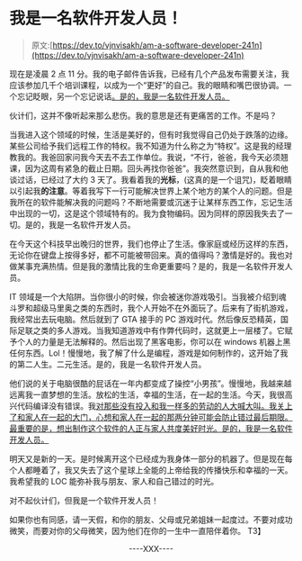 # 我是一名软件开发人员！

> 原文:[https://dev.to/vjnvisakh/am-a-software-developer-241n](https://dev.to/vjnvisakh/am-a-software-developer-241n)

现在是凌晨 2 点 11 分。我的电子邮件告诉我，已经有几个产品发布需要关注，我应该参加几千个培训课程，以成为一个“更好”的自己。我的眼睛和嘴巴很协调。一个忘记眨眼，另一个忘记说话<u>。是的，我是一名软件开发人员。</u>

伙计们，这并不像听起来那么悲伤。我的意思是还有更痛苦的工作。不是吗？

当我进入这个领域的时候，生活是美好的，但有时我觉得自己仍处于跌落的边缘。某些公司给予我们远程工作的特权。我不知道为什么称之为“特权”。这是我的经理教我的。我爸回家问我今天去不去工作单位。我说，“不行，爸爸，我今天必须翘课，因为这周有紧急的截止日期。回头再找你爸爸”。我突然意识到，自从我和他谈过话，已经过了大约 3 天了。我看着我的**光标**，(这真的是一个诅咒)，眨着眼睛以引起我**的注意**。等着我写下一行可能解决世界上某个地方的某个人的问题。但是我所在的软件能解决我的问题吗？不断地需要或沉迷于让某样东西工作，忘记生活中出现的一切，这是这个领域特有的。我为食物编码。因为同样的原因我失去了一切。是的，我是一名软件开发人员。

在今天这个科技早出晚归的世界，我们也停止了生活。像家庭或经历这样的东西，无论你在键盘上按得多好，都不可能被带回来。真的值得吗？激情是好的。我也对做某事充满热情。但是我的激情比我的生命更重要吗？是的，我是一名软件开发人员。

IT 领域是一个大陷阱。当你很小的时候，你会被迷你游戏吸引。当我被介绍到魂斗罗和超级马里奥之类的东西时，我个人开始不在外面玩了。后来有了街机游戏，我经常出去玩电脑。然后就到了 GTA 接手的 PC 游戏时代。然后像反恐精英，国际足联之类的多人游戏。当我知道游戏中有作弊代码时，这就更上一层楼了。它赋予个人的力量是无法解释的。然后出现了黑客电影，你可以在 windows 机器上黑任何东西。Lol！慢慢地，我了解了什么是编程，游戏是如何制作的，这开始了我的第二人生。二元生活。是的，我是一名软件开发人员。

他们说的关于电脑很酷的屁话在一年内都变成了操控“小男孩”。慢慢地，我越来越远离我一直梦想的生活。放松的生活，幸福的生活，在一起的生活。今天，我很高兴代码编译没有错误。我<u>对那些没有投入和我一样多的劳动的人大喊大叫。我<u>关上了和家人在一起的大门，心想和家人在一起的那两分钟可能会防止错过最后期限。最重要的是，想出制作这个软件的人正与家人共度美好时光。是的，我是一名软件开发人员。</u></u>

明天又是新的一天。是时候离开这个已经成为我身体一部分的机器了。但是现在每个人都睡着了，我又失去了这个星球上全能的上帝给我的传播快乐和幸福的一天。我希望我的 LOC 能弥补我与朋友、家人和自己错过的时光。

对不起伙计们，但我是一个软件开发人员！

如果你也有同感，请一天假，和你的朋友、父母或兄弟姐妹一起度过。不要对成功微笑，而要对你的父母微笑，因为他们在你的一生中一直陪伴着你。
T3】

<center>----XXX----</center>